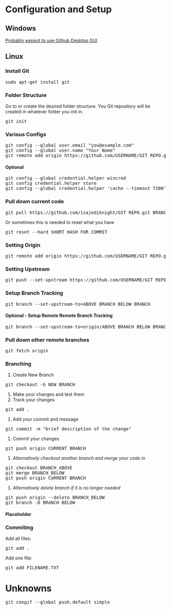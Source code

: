 # Configuration and Setup

## Windows
[Probably easiest to use Github Desktop GUI](https://desktop.github.com/ "Download Github Desktop")

## Linux

### Install Git
<pre>sudo apt-get install git</pre>

### Folder Structure
Go to or create the desired folder structure.  You Git repository will be created in whatever folder you init in.
<pre>
git init
</pre>

### Various Configs
<pre>
git config --global user.email "you@example.com"
git config --global user.name "Your Name"
git remote add origin https://github.com/USERNAME/GIT_REPO.git
</pre>

#### Optional
<pre>
git config --global credential.helper wincred
git config credential.helper store
git config --global credential.helper 'cache --timeout 7200'
</pre>

### Pull down current code
<pre>
git pull https://github.com/isajediknight/GIT_REPO.git BRANCH_NAME
</pre>
Or sometimes this is needed to reset what you have
<pre>
git reset --hard SHORT_HASH_FOR_COMMIT
</pre>

### Setting Origin
<pre>
git remote add origin https://github.com/USERNAME/GIT_REPO.git
</pre>

### Setting Upstream
<pre>
git push --set-upstream https://github.com/USERNAME/GIT_REPO.git master
</pre>

### Setup Branch Tracking
<pre>
git branch --set-upstream-to=ABOVE_BRANCH BELOW_BRANCH
</pre>
#### Optional - Setup Remote Remote Branch Tracking
<pre>
git branch --set-upstream-to=origin/ABOVE_BRANCH BELOW_BRANCH
</pre>

### Pull down other remote branches
<pre>
git fetch origin
</pre>

### Branching
1. Create New Branch
<pre>
git checkout -b NEW_BRANCH
</pre>
1. Make your changes and test them
1. Track your changes
<pre>
git add .
</pre>
1. Add your commit and message
<pre>
git commit -m "brief description of the change"
</pre>
1. Commit your changes
<pre>
git push origin CURRENT_BRANCH
</pre>
1. _Alternatively checkout another branch and merge your code in_
<pre>
git checkout BRANCH_ABOVE
git merge BRANCH_BELOW
git push origin CURRENT_BRANCH
</pre>
1. _Alternatively delete branch if it is no longer needed_
<pre>
git push origin --delete BRANCH_BELOW
git branch -D BRANCH_BELOW
</pre>

#### Placeholder

### Commiting
Add all files:
<pre>
git add .
</pre>

Add one file:
<pre>
git add FILENAME.TXT
</pre>

# Unknowns
<pre>
git congif --global push.default simple
</pre>
